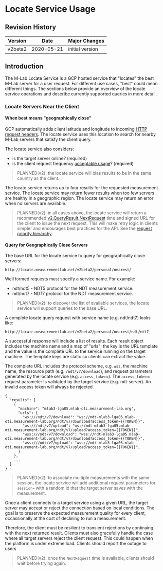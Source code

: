 # Locate Service Usage

## Revision History

| Version  | Date       |  Major Changes  |
|----------|------------|-----------------|
| v2beta2  | 2020-05-21 | initial version |

## Introduction

The M-Lab Locate Service is a GCP hosted service that "locates" the best
M-Lab server for a user request. For different use cases, "best" could mean
different things. The sections below provide an overview of the locate
service operations and describe currently supported queries in more detail.

### Locate Servers Near the Client

#### When best means "geographically close"

GCP automatically adds client latitude and longitude to incoming [HTTP
request headers][headers]. The locate service uses this location to search
for nearby M-Lab servers that satisfy the client query.

[headers]: https://cloud.google.com/load-balancing/docs/user-defined-request-headers#how_user-defined_request_headers_work

The locate service also considers:

* is the target server online? (required)
* is the client request frequency [acceptable usage][aup]? (required)

> PLANNED(v2): the locate service will bias results to be in the same country
as the client.

The locate service returns up to four results for the requested measurement
service. The locate service may return fewer results when too few servers are
healthy in a geographic region. The locate service may return an error when
no servers are available.

> PLANNED(v2): in all cases above, the locate service will return a
recommended [v2.QueryResult.NextRequest][nextRequest] time and signed URL for
the client to issue the next request. This will make retry logic in clients
simpler and encourages best practices for the API. See the [request priority
hierarchy][priority].

[nextRequest]: https://godoc.org/github.com/m-lab/locate/api/v2#QueryResult
[priority]: https://godoc.org/github.com/m-lab/locate/api/v2
[aup]: https://www.measurementlab.net/aup

#### Query for Geographically Close Servers

The base URL for the locate service to query for geographically close
servers:

    http://locate.measurementlab.net/v2beta2/personal/nearest/

Well formed requests must specify a service name. For example:

* ndt/ndt5 - NDT5 protocol for the NDT measurement service.
* ndt/ndt7 - NDT7 protocol for the NDT measurement service.

> PLANNED(v2): to discover the list of available services, the locate service
will support queries to the base URL.

A complete locate query request with service name (e.g. ndt/ndt7) looks like:

    http://locate.measurementlab.net/v2beta2/personal/nearest/ndt/ndt7

A successful response will include a list of results. Each result object
includes the machine name and a map of "urls"; the key is the URL template
and the value is the complete URL to the service running on the target
machine. The template keys are static so clients can extract the value.

The complete URL includes the protocol scheme, e.g. `wss`, the machine name,
the resource path (e.g. `/ndt/v7/download`), and request parameters generated
by the locate service (e.g. `access_token=`). The `access_token=` request
parameter is validated by the target service (e.g. ndt-server). An invalid
access token will always be rejected.

    {
      "results": [
        {
          "machine": "mlab3-lga05.mlab-oti.measurement-lab.org",
          "urls": {
            "ws:///ndt/v7/download": "ws://ndt-mlab3-lga05.mlab-oti.measurement-lab.org/ndt/v7/download?access_token={{TOKEN}}",
            "ws:///ndt/v7/upload": "ws://ndt-mlab3-lga05.mlab-oti.measurement-lab.org/ndt/v7/upload?access_token={{TOKEN}}",
            "wss:///ndt/v7/download": "wss://ndt-mlab3-lga05.mlab-oti.measurement-lab.org/ndt/v7/download?access_token={{TOKEN}}",
            "wss:///ndt/v7/upload": "wss://ndt-mlab3-lga05.mlab-oti.measurement-lab.org/ndt/v7/upload?access_token={{TOKEN}}",
          }
        },
        ...
      ]
    }

> PLANNED(v2): to associate multiple measurements with the same session, the
locate service will add additional request parameters for `session=` with a
random id that the target server saves with the measurement.

Once a client connects to a target service using a given URL, the target
server may accept or reject the connection based on local conditions. The
goal is to preserve the expected measurement quality for every client,
occassionally at the cost of declining to run a measurement.

Therefore, the client must be resilient to transient rejections by continuing
with the next returned result. Clients must also gracefully handle the case
where all target servers reject the client request. This could happen when
the platform is under extreme load. Clients should report the outage to
users

> PLANNED(v2): once the `NextRequest` time is available, clients should wait
before trying again.
